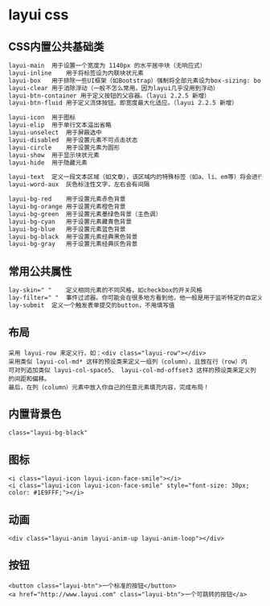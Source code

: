 # layui css

## CSS内置公共基础类

~~~html
layui-main	用于设置一个宽度为 1140px 的水平居中块（无响应式）
layui-inline	用于将标签设为内联块状元素
layui-box	用于排除一些UI框架（如Bootstrap）强制将全部元素设为box-sizing: border-box所引发的尺寸偏差
layui-clear	用于消除浮动（一般不怎么常用，因为layui几乎没用到浮动）
layui-btn-container	用于定义按钮的父容器。（layui 2.2.5 新增）
layui-btn-fluid	用于定义流体按钮。即宽度最大化适应。（layui 2.2.5 新增）

layui-icon	用于图标
layui-elip	用于单行文本溢出省略
layui-unselect	用于屏蔽选中
layui-disabled	用于设置元素不可点击状态
layui-circle	用于设置元素为圆形
layui-show	用于显示块状元素
layui-hide	用于隐藏元素

layui-text	定义一段文本区域（如文章），该区域内的特殊标签（如a、li、em等）将会进行相应处理
layui-word-aux	灰色标注性文字，左右会有间隔

layui-bg-red	用于设置元素赤色背景
layui-bg-orange	用于设置元素橙色背景
layui-bg-green	用于设置元素墨绿色背景（主色调）
layui-bg-cyan	用于设置元素藏青色背景
layui-bg-blue	用于设置元素蓝色背景
layui-bg-black	用于设置元素经典黑色背景
layui-bg-gray	用于设置元素经典灰色背景
~~~

## 常用公共属性

~~~html
lay-skin=" "	定义相同元素的不同风格，如checkbox的开关风格
lay-filter=" "	事件过滤器。你可能会在很多地方看到他，他一般是用于监听特定的自定义事件。你可以把它看作是一个ID选择器
lay-submit	定义一个触发表单提交的button，不用填写值
~~~

## 布局
	
	采用 layui-row 来定义行，如：<div class="layui-row"></div>
	采用类似 layui-col-md* 这样的预设类来定义一组列（column），且放在行（row）内
	可对列追加类似 layui-col-space5、 layui-col-md-offset3 这样的预设类来定义列的间距和偏移。
	最后，在列（column）元素中放入你自己的任意元素填充内容，完成布局！

## 内置背景色
	
	class="layui-bg-black"

## 图标
	
	<i class="layui-icon layui-icon-face-smile"></i>   
	<i class="layui-icon layui-icon-face-smile" style="font-size: 30px; color: #1E9FFF;"></i>  

## 动画

	<div class="layui-anim layui-anim-up layui-anim-loop"></div>

## 按钮
	<button class="layui-btn">一个标准的按钮</button>
	<a href="http://www.layui.com" class="layui-btn">一个可跳转的按钮</a>
